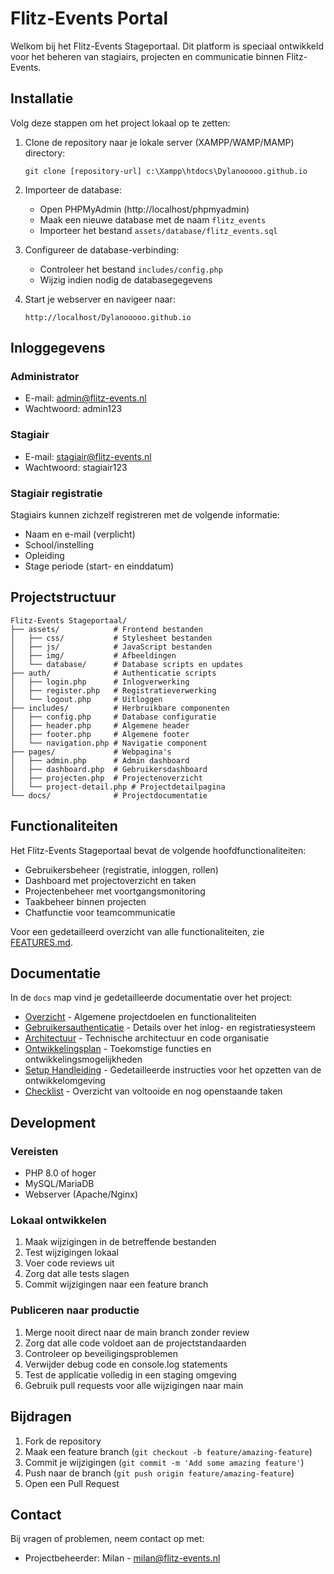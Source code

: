 # Flitz-Events Portal

Welkom bij het Flitz-Events Stageportaal. Dit platform is speciaal ontwikkeld voor het beheren van stagiairs, projecten en communicatie binnen Flitz-Events.

## Installatie

Volg deze stappen om het project lokaal op te zetten:

1. Clone de repository naar je lokale server (XAMPP/WAMP/MAMP) directory:
   ```
   git clone [repository-url] c:\Xampp\htdocs\Dylanooooo.github.io
   ```

2. Importeer de database:
   - Open PHPMyAdmin (http://localhost/phpmyadmin)
   - Maak een nieuwe database met de naam `flitz_events`
   - Importeer het bestand `assets/database/flitz_events.sql`

3. Configureer de database-verbinding:
   - Controleer het bestand `includes/config.php`
   - Wijzig indien nodig de databasegegevens

4. Start je webserver en navigeer naar:
   ```
   http://localhost/Dylanooooo.github.io
   ```

## Inloggegevens

### Administrator
- E-mail: admin@flitz-events.nl
- Wachtwoord: admin123

### Stagiair
- E-mail: stagiair@flitz-events.nl
- Wachtwoord: stagiair123

### Stagiair registratie
Stagiairs kunnen zichzelf registreren met de volgende informatie:
- Naam en e-mail (verplicht)
- School/instelling
- Opleiding
- Stage periode (start- en einddatum)

## Projectstructuur

```
Flitz-Events Stageportaal/
├── assets/            # Frontend bestanden
│   ├── css/           # Stylesheet bestanden
│   ├── js/            # JavaScript bestanden
│   ├── img/           # Afbeeldingen
│   └── database/      # Database scripts en updates
├── auth/              # Authenticatie scripts
│   ├── login.php      # Inlogverwerking
│   ├── register.php   # Registratieverwerking
│   └── logout.php     # Uitloggen
├── includes/          # Herbruikbare componenten
│   ├── config.php     # Database configuratie
│   ├── header.php     # Algemene header
│   ├── footer.php     # Algemene footer
│   └── navigation.php # Navigatie component
├── pages/             # Webpagina's
│   ├── admin.php      # Admin dashboard
│   ├── dashboard.php  # Gebruikersdashboard
│   ├── projecten.php  # Projectenoverzicht
│   └── project-detail.php # Projectdetailpagina
└── docs/              # Projectdocumentatie
```

## Functionaliteiten

Het Flitz-Events Stageportaal bevat de volgende hoofdfunctionaliteiten:

- Gebruikersbeheer (registratie, inloggen, rollen)
- Dashboard met projectoverzicht en taken
- Projectenbeheer met voortgangsmonitoring
- Taakbeheer binnen projecten
- Chatfunctie voor teamcommunicatie

Voor een gedetailleerd overzicht van alle functionaliteiten, zie [FEATURES.md](FEATURES.md).

## Documentatie

In de `docs` map vind je gedetailleerde documentatie over het project:

- [Overzicht](docs/overzicht.md) - Algemene projectdoelen en functionaliteiten
- [Gebruikersauthenticatie](docs/authenticatie.md) - Details over het inlog- en registratiesysteem
- [Architectuur](docs/architectuur.md) - Technische architectuur en code organisatie
- [Ontwikkelingsplan](docs/ontwikkelingsplan.md) - Toekomstige functies en ontwikkelingsmogelijkheden
- [Setup Handleiding](docs/setup.md) - Gedetailleerde instructies voor het opzetten van de ontwikkelomgeving
- [Checklist](docs/checklist.md) - Overzicht van voltooide en nog openstaande taken

## Development

### Vereisten
- PHP 8.0 of hoger
- MySQL/MariaDB
- Webserver (Apache/Nginx)

### Lokaal ontwikkelen
1. Maak wijzigingen in de betreffende bestanden
2. Test wijzigingen lokaal
3. Voer code reviews uit
4. Zorg dat alle tests slagen
5. Commit wijzigingen naar een feature branch

### Publiceren naar productie
1. Merge nooit direct naar de main branch zonder review
2. Zorg dat alle code voldoet aan de projectstandaarden
3. Controleer op beveiligingsproblemen
4. Verwijder debug code en console.log statements
5. Test de applicatie volledig in een staging omgeving
6. Gebruik pull requests voor alle wijzigingen naar main

## Bijdragen

1. Fork de repository
2. Maak een feature branch (`git checkout -b feature/amazing-feature`)
3. Commit je wijzigingen (`git commit -m 'Add some amazing feature'`)
4. Push naar de branch (`git push origin feature/amazing-feature`)
5. Open een Pull Request

## Contact

Bij vragen of problemen, neem contact op met:
- Projectbeheerder: Milan - milan@flitz-events.nl